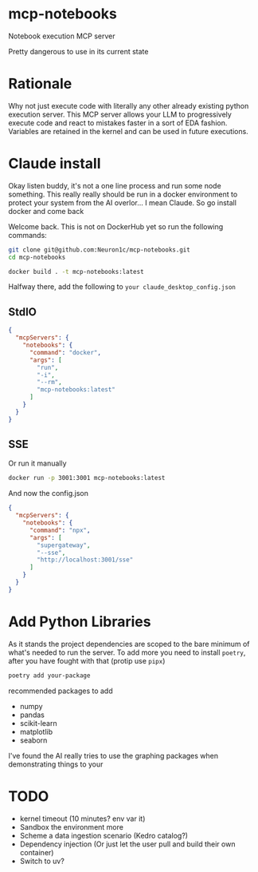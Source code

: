 # mcp-notebooks
Notebook execution MCP server

Pretty dangerous to use in its current state

# Rationale

Why not just execute code with literally any other already existing python execution server. This MCP server allows your LLM to progressively execute code and react to mistakes faster in a sort of EDA fashion. Variables are retained in the kernel and can be used in future executions.

# Claude install

Okay listen buddy, it's not a one line process and run some node something. This really really should be run in a docker environment to protect your system from the AI overlor... I mean Claude. So go install docker and come back

Welcome back. This is not on DockerHub yet so run the following commands:

```bash
git clone git@github.com:Neuron1c/mcp-notebooks.git
cd mcp-notebooks

docker build . -t mcp-notebooks:latest
```

Halfway there, add the following to `your claude_desktop_config.json`

## StdIO
```json
{
  "mcpServers": {
    "notebooks": {
      "command": "docker",
      "args": [
        "run",
        "-i",
        "--rm",
        "mcp-notebooks:latest"
      ]
    }
  }
}
```

## SSE

Or run it manually

```bash
docker run -p 3001:3001 mcp-notebooks:latest
```

And now the config.json
```json
{
  "mcpServers": {
    "notebooks": {
      "command": "npx",
      "args": [
        "supergateway",
        "--sse",
        "http://localhost:3001/sse"
      ]
    }
  }
}
```
# Add Python Libraries

As it stands the project dependencies are scoped to the bare minimum of what's needed to run the server. To add more you need to install `poetry`, after you have fought with that (protip use `pipx`)

```bash
poetry add your-package
```

recommended packages to add 
- numpy
- pandas
- scikit-learn
- matplotlib
- seaborn

I've found the AI really tries to use the graphing packages when demonstrating things to your

# TODO
- kernel timeout (10 minutes? env var it)
- Sandbox the environment more
- Scheme a data ingestion scenario (Kedro catalog?)
- Dependency injection (Or just let the user pull and build their own container)
- Switch to uv?